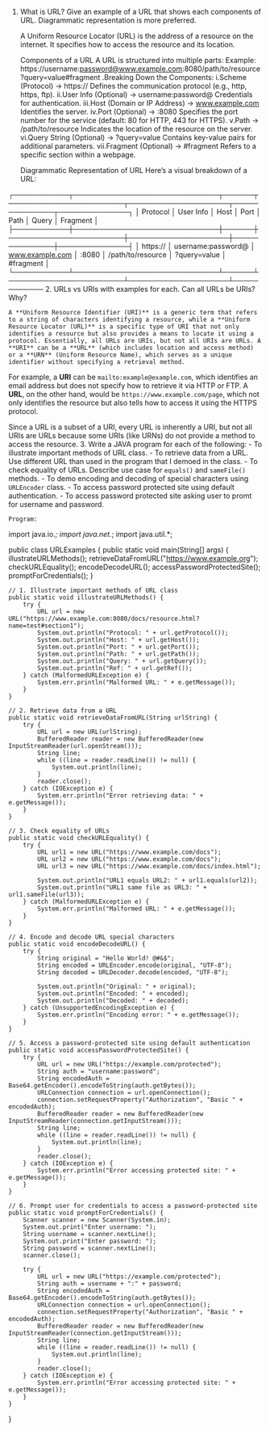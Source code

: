 1. What is URL? Give an example of a URL that shows each components of URL. Diagrammatic representation is more preferred.

	A Uniform Resource Locator (URL) is the address of a resource on the internet. It specifies how to access the resource and its location.

	Components of a URL
	A URL is structured into multiple parts:
 Example:
	https://username:password@www.example.com:8080/path/to/resource?query=value#fragment
	.Breaking Down the Components:
	i.Scheme (Protocol) → https://
	Defines the communication protocol (e.g., http, https, ftp).
	ii.User Info (Optional) → username:password@
	Credentials for authentication.
	iii.Host (Domain or IP Address) → www.example.com
	Identifies the server.
	iv.Port (Optional) → :8080
	Specifies the port number for the service (default: 80 for HTTP, 443 for HTTPS).
	v.Path → /path/to/resource
	Indicates the location of the resource on the server.
	vi.Query String (Optional) → ?query=value
	Contains key-value pairs for additional parameters.
	vii.Fragment (Optional) → #fragment
	Refers to a specific section within a webpage.

	Diagrammatic Representation of URL
	Here’s a visual breakdown of a URL:

┌───────────┬─────────────────────────────┬──────┬───────────────────────┬────────────────────┬──────────────┬──────────────┐
│  Protocol │         User Info           │ Host │         Port          │        Path        │    Query     │   Fragment   │
├───────────┼─────────────────────────────┼──────┼───────────────────────┼────────────────────┼──────────────┼──────────────┤
│  https:// │  username:password@         │ www.example.com │ :8080 │ /path/to/resource │ ?query=value    │ #fragment │
└───────────┴─────────────────────────────┴──────┴───────────────────────┴────────────────────┴────────────
2. URLs vs URIs with examples for each. Can all URLs be URIs? Why?

	A **Uniform Resource Identifier (URI)** is a generic term that refers to a string of characters identifying a resource, while a **Uniform Resource Locator (URL)** is a specific type of URI that not only identifies a resource but also provides a means to locate it using a protocol. Essentially, all URLs are URIs, but not all URIs are URLs. A **URI** can be a **URL** (which includes location and access method) or a **URN** (Uniform Resource Name), which serves as a unique identifier without specifying a retrieval method.

For example, a **URI** can be `mailto:example@example.com`, which identifies an email address but does not specify how to retrieve it via HTTP or FTP. A **URL**, on the other hand, would be `https://www.example.com/page`, which not only identifies the resource but also tells how to access it using the HTTPS protocol.

Since a URL is a subset of a URI, every URL is inherently a URI, but not all URIs are URLs because some URIs (like URNs) do not provide a method to access the resource.
3. Write a JAVA program for each of the following: 
    - To illustrate important methods of URL class.
    - To retrieve data from a URL. Use different URL than used in the program that I demoed in the class.
    - To check equality of URLs. Describe use case for `equals()` and `sameFile()` methods.
    - To demo encoding and decoding of special characters using `URLEncoder` class.
    - To access password protected site using default authentication.
    - To access password protected site asking user to promt for username and password.

	Program:
import java.io.*;
import java.net.*;
import java.util.*;

public class URLExamples {
    public static void main(String[] args) {
        illustrateURLMethods();
        retrieveDataFromURL("https://www.example.org");
        checkURLEquality();
        encodeDecodeURL();
        accessPasswordProtectedSite();
        promptForCredentials();
    }

    // 1. Illustrate important methods of URL class
    public static void illustrateURLMethods() {
        try {
            URL url = new URL("https://www.example.com:8080/docs/resource.html?name=test#section1");
            System.out.println("Protocol: " + url.getProtocol());
            System.out.println("Host: " + url.getHost());
            System.out.println("Port: " + url.getPort());
            System.out.println("Path: " + url.getPath());
            System.out.println("Query: " + url.getQuery());
            System.out.println("Ref: " + url.getRef());
        } catch (MalformedURLException e) {
            System.err.println("Malformed URL: " + e.getMessage());
        }
    }

    // 2. Retrieve data from a URL
    public static void retrieveDataFromURL(String urlString) {
        try {
            URL url = new URL(urlString);
            BufferedReader reader = new BufferedReader(new InputStreamReader(url.openStream()));
            String line;
            while ((line = reader.readLine()) != null) {
                System.out.println(line);
            }
            reader.close();
        } catch (IOException e) {
            System.err.println("Error retrieving data: " + e.getMessage());
        }
    }

    // 3. Check equality of URLs
    public static void checkURLEquality() {
        try {
            URL url1 = new URL("https://www.example.com/docs");
            URL url2 = new URL("https://www.example.com/docs");
            URL url3 = new URL("https://www.example.com/docs/index.html");
            
            System.out.println("URL1 equals URL2: " + url1.equals(url2));
            System.out.println("URL1 same file as URL3: " + url1.sameFile(url3));
        } catch (MalformedURLException e) {
            System.err.println("Malformed URL: " + e.getMessage());
        }
    }

    // 4. Encode and decode URL special characters
    public static void encodeDecodeURL() {
        try {
            String original = "Hello World! @#&$";
            String encoded = URLEncoder.encode(original, "UTF-8");
            String decoded = URLDecoder.decode(encoded, "UTF-8");
            
            System.out.println("Original: " + original);
            System.out.println("Encoded: " + encoded);
            System.out.println("Decoded: " + decoded);
        } catch (UnsupportedEncodingException e) {
            System.err.println("Encoding error: " + e.getMessage());
        }
    }

    // 5. Access a password-protected site using default authentication
    public static void accessPasswordProtectedSite() {
        try {
            URL url = new URL("https://example.com/protected");
            String auth = "username:password";
            String encodedAuth = Base64.getEncoder().encodeToString(auth.getBytes());
            URLConnection connection = url.openConnection();
            connection.setRequestProperty("Authorization", "Basic " + encodedAuth);
            BufferedReader reader = new BufferedReader(new InputStreamReader(connection.getInputStream()));
            String line;
            while ((line = reader.readLine()) != null) {
                System.out.println(line);
            }
            reader.close();
        } catch (IOException e) {
            System.err.println("Error accessing protected site: " + e.getMessage());
        }
    }

    // 6. Prompt user for credentials to access a password-protected site
    public static void promptForCredentials() {
        Scanner scanner = new Scanner(System.in);
        System.out.print("Enter username: ");
        String username = scanner.nextLine();
        System.out.print("Enter password: ");
        String password = scanner.nextLine();
        scanner.close();

        try {
            URL url = new URL("https://example.com/protected");
            String auth = username + ":" + password;
            String encodedAuth = Base64.getEncoder().encodeToString(auth.getBytes());
            URLConnection connection = url.openConnection();
            connection.setRequestProperty("Authorization", "Basic " + encodedAuth);
            BufferedReader reader = new BufferedReader(new InputStreamReader(connection.getInputStream()));
            String line;
            while ((line = reader.readLine()) != null) {
                System.out.println(line);
            }
            reader.close();
        } catch (IOException e) {
            System.err.println("Error accessing protected site: " + e.getMessage());
        }
    }
}




